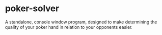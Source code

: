 # poker-solver

A standalone, console window program, designed to make determining the quality of your poker hand in relation to your opponents easier.
